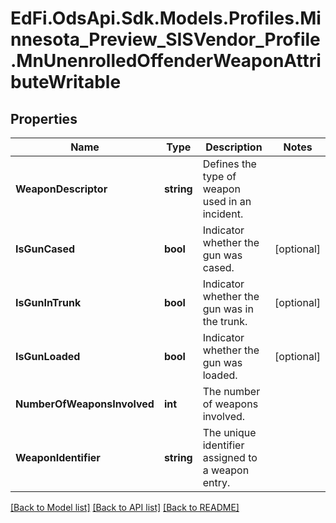 # EdFi.OdsApi.Sdk.Models.Profiles.Minnesota_Preview_SISVendor_Profile.MnUnenrolledOffenderWeaponAttributeWritable

## Properties

Name | Type | Description | Notes
------------ | ------------- | ------------- | -------------
**WeaponDescriptor** | **string** | Defines the type of weapon used in an incident. | 
**IsGunCased** | **bool** | Indicator whether the gun was cased. | [optional] 
**IsGunInTrunk** | **bool** | Indicator whether the gun was in the trunk. | [optional] 
**IsGunLoaded** | **bool** | Indicator whether the gun was loaded. | [optional] 
**NumberOfWeaponsInvolved** | **int** | The number of weapons involved. | 
**WeaponIdentifier** | **string** | The unique identifier assigned to a weapon entry. | 

[[Back to Model list]](../README.md#documentation-for-models) [[Back to API list]](../README.md#documentation-for-api-endpoints) [[Back to README]](../README.md)

